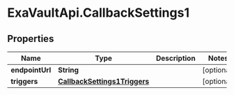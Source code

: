 # ExaVaultApi.CallbackSettings1

## Properties
Name | Type | Description | Notes
------------ | ------------- | ------------- | -------------
**endpointUrl** | **String** |  | [optional] 
**triggers** | [**CallbackSettings1Triggers**](CallbackSettings1Triggers.md) |  | [optional] 
